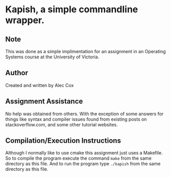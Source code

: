 # Kapish, a simple commandline wrapper.

## Note
This was done as a simple implimentation for an assignment in an
Operating Systems course at the University of Victoria.

## Author
Created and written by Alec Cox

## Assignment Assistance
No help was obtained from others. With the exception of some answers
for things like syntax and compiler issues found from existing posts
on stackoverflow.com, and some other tutorial websites.

## Compilation/Execution Instructions
Although I normally like to use cmake this assignment just uses a
Makefile. So to compile the program execute the command `make` from
the same directory as this file. And to run the program type
`./kapish` from the same directory as this file.

